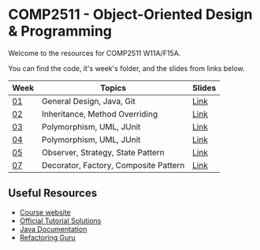 # COMP2511 - Object-Oriented Design & Programming

Welcome to the resources for COMP2511 W11A/F15A.

You can find the code, it's week's folder, and the slides from links below.

| Week            | Topics                         | Slides                                             |
| --------------- | ------------------------------ | -------------------------------------------------- |
| [01](./tute01/) | General Design, Java, Git      | [Link](https://slides.com/danielkhuu/comp2511-week-1-23t3) |
| [02](./tute02/) | Inheritance, Method Overriding | [Link](https://slides.com/danielkhuu/comp2511-week-2-23t3) |
| [03](./tute03/) | Polymorphism, UML, JUnit| [Link](https://slides.com/danielkhuu/comp2511-week-3-24t1) |
| [04](./tute04/) | Polymorphism, UML, JUnit| [Link](https://slides.com/danielkhuu/comp2511-week-4-24t3) |
| [05](./tute05/) | Observer, Strategy, State Pattern| [Link](https://slides.com/danielkhuu/comp2511-week-5-24t1) |
| [07](./tute07/) | Decorator, Factory, Composite Pattern| [Link](https://slides.com/danielkhuu-1/comp2511-week-7-24t1) |


## Useful Resources

- [Course website](https://webcms3.cse.unsw.edu.au/COMP2511/24T3/)
- [Official Tutorial Solutions](https://webcms3.cse.unsw.edu.au/COMP2511/24T3/resources/103760)
- [Java Documentation](https://docs.oracle.com/en/java/javase/17/)
- [Refactoring Guru](https://refactoring.guru/)